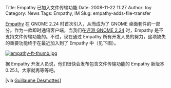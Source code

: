 Title: Empathy 已加入文件传输功能
Date: 2008-11-22 11:27
Author: toy
Category: News
Tags: Empathy, IM
Slug: empathy-adds-file-transfer

[Empathy](http://live.gnome.org/Empathy/) 在 GNOME 2.24
时首次引入，从而成为了 GNOME
桌面套件的一部分。作为一款即时通讯客户端，当我们在[评测 GNOME
2.24](http://linuxtoy.org/archives/gnome-224-new-features.html)
时，Empathy 是不支持文件传输功能的。不过，现在通过 Empathy
所有开发人员的努力，这项缺失的重要功能终于在最近加入到了 Empathy
中（见下图）。

[![empathy-ft-thumb.jpg](http://i.linuxtoy.org/images/2008/11/empathy-ft-thumb.jpg)](http://i.linuxtoy.org/images/2008/11/empathy-ft.jpg)

据 Empathy 开发人员说，他们很快会发布包含文件传输功能的 Empathy 新版本
0.25.1。大家就再等等吧。

[via [Guillaume
Desmottes](http://cass.no-ip.com/~cassidy/blog/index.php/post/2008/11/14/File-Transfer-in-Telepathy-and-Empathy)]
